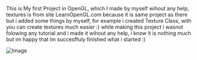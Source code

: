 This is My first Project in OpenGL, which I made by myself wihout any help,
textures is from site LearnOpenGL.com because it is same project as there but i added some things by myself,
for example i created Texture Class, with you can create textures much easier :) 
while making this project i wasnot folowing any tutorial and i made it wihout any help,
i know it is nothing much but im happy that im succesffuly finished what i started :) 

![Image](https://github.com/user-attachments/assets/bfe5d1a7-9386-4587-9a79-000f842295f9)
